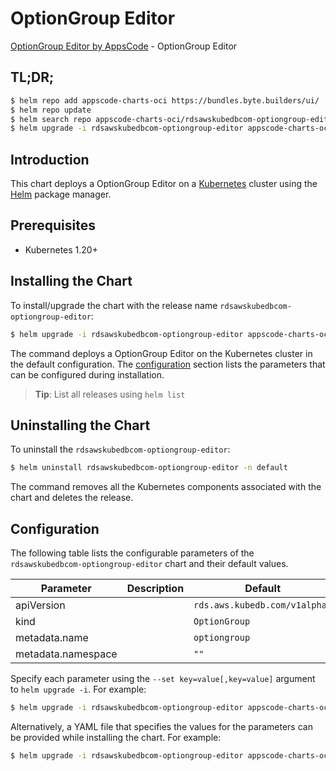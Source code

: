 # OptionGroup Editor

[OptionGroup Editor by AppsCode](https://byte.builders) - OptionGroup Editor

## TL;DR;

```bash
$ helm repo add appscode-charts-oci https://bundles.byte.builders/ui/
$ helm repo update
$ helm search repo appscode-charts-oci/rdsawskubedbcom-optiongroup-editor --version=v0.4.19
$ helm upgrade -i rdsawskubedbcom-optiongroup-editor appscode-charts-oci/rdsawskubedbcom-optiongroup-editor -n default --create-namespace --version=v0.4.19
```

## Introduction

This chart deploys a OptionGroup Editor on a [Kubernetes](http://kubernetes.io) cluster using the [Helm](https://helm.sh) package manager.

## Prerequisites

- Kubernetes 1.20+

## Installing the Chart

To install/upgrade the chart with the release name `rdsawskubedbcom-optiongroup-editor`:

```bash
$ helm upgrade -i rdsawskubedbcom-optiongroup-editor appscode-charts-oci/rdsawskubedbcom-optiongroup-editor -n default --create-namespace --version=v0.4.19
```

The command deploys a OptionGroup Editor on the Kubernetes cluster in the default configuration. The [configuration](#configuration) section lists the parameters that can be configured during installation.

> **Tip**: List all releases using `helm list`

## Uninstalling the Chart

To uninstall the `rdsawskubedbcom-optiongroup-editor`:

```bash
$ helm uninstall rdsawskubedbcom-optiongroup-editor -n default
```

The command removes all the Kubernetes components associated with the chart and deletes the release.

## Configuration

The following table lists the configurable parameters of the `rdsawskubedbcom-optiongroup-editor` chart and their default values.

|     Parameter      | Description |                 Default                  |
|--------------------|-------------|------------------------------------------|
| apiVersion         |             | <code>rds.aws.kubedb.com/v1alpha1</code> |
| kind               |             | <code>OptionGroup</code>                 |
| metadata.name      |             | <code>optiongroup</code>                 |
| metadata.namespace |             | <code>""</code>                          |


Specify each parameter using the `--set key=value[,key=value]` argument to `helm upgrade -i`. For example:

```bash
$ helm upgrade -i rdsawskubedbcom-optiongroup-editor appscode-charts-oci/rdsawskubedbcom-optiongroup-editor -n default --create-namespace --version=v0.4.19 --set apiVersion=rds.aws.kubedb.com/v1alpha1
```

Alternatively, a YAML file that specifies the values for the parameters can be provided while
installing the chart. For example:

```bash
$ helm upgrade -i rdsawskubedbcom-optiongroup-editor appscode-charts-oci/rdsawskubedbcom-optiongroup-editor -n default --create-namespace --version=v0.4.19 --values values.yaml
```
